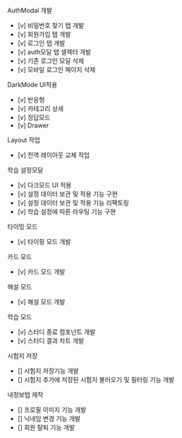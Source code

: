 AuthModal 개발

- [v] 비밀번호 찾기 탭 개발
- [v] 회원가입 탭 개발
- [v] 로그인 탭 개발
- [v] auth모달 탭 셀렉터 개발
- [v] 기존 로그인 모달 삭제
- [v] 모바일 로그인 페이지 삭제

DarkMode UI적용

- [v] 반응형
- [v] 카테고리 상세
- [v] 정답모드
- [v] Drawer

Layout 작업

- [v] 전역 레이아웃 교체 작업

학습 설정모달

- [v] 다크모드 UI 적용
- [v] 설정 데이터 보관 및 적용 기능 구현
- [v] 설정 데이터 보관 및 적용 기능 리팩토링
- [v] 학습 설정에 따른 라우팅 기능 구현

타이밍 모드

- [v] 타이핑 모드 개발

카드 모드

- [v] 카드 모드 개발

해설 모드

- [v] 해설 모드 개발

학습 모드

- [v] 스터디 종료 컴포넌트 개발
- [v] 스터디 결과 차트 개발

시험지 저장

- [] 시험지 저장기능 개발
- [] 시험지 추가에 저장된 시험지 불러오기 및 필터링 기능 개발

내정보탭 제작

- [] 프로필 이미지 기능 개발
- [] 닉네임 변경 기능 개발
- [] 회원 탈퇴 기능 개발
